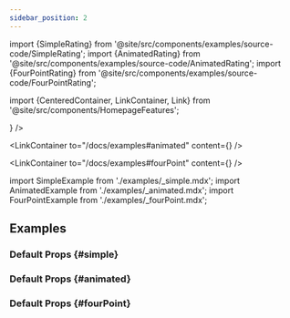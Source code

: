 ```yaml
---
sidebar_position: 2
---
```


import {SimpleRating} from '@site/src/components/examples/source-code/SimpleRating';
import {AnimatedRating} from '@site/src/components/examples/source-code/AnimatedRating';
import {FourPointRating} from '@site/src/components/examples/source-code/FourPointRating';

import {CenteredContainer, LinkContainer, Link} from '@site/src/components/HomepageFeatures';

<CenteredContainer>
<LinkContainer
to="/docs/examples#simple"
content={<SimpleRating />}
/>

<LinkContainer
to="/docs/examples#animated"
content={<AnimatedRating />}
/>

<LinkContainer
to="/docs/examples#fourPoint"
content={<FourPointRating />}
/>

</CenteredContainer>

import SimpleExample from './examples/\_simple.mdx';
import AnimatedExample from './examples/\_animated.mdx';
import FourPointExample from './examples/\_fourPoint.mdx';

## Examples

### Default Props {#simple}

<SimpleExample />

### Default Props {#animated}

<AnimatedExample />

### Default Props {#fourPoint}

<FourPointExample />
